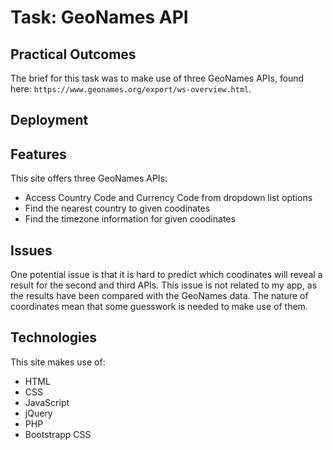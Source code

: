 # Task: GeoNames API

## Practical Outcomes
The brief for this task was to make use of three GeoNames APIs, found here: `https://www.geonames.org/export/ws-overview.html`. 

## Deployment

## Features
This site offers three GeoNames APIs:
- Access Country Code and Currency Code from dropdown list options
- Find the nearest country to given coodinates
- Find the timezone information for given coodinates

## Issues
One potential issue is that it is hard to predict which coodinates will reveal a result for the second and third APIs. This issue is not related to my app, as the results have been compared with the GeoNames data. The nature of coordinates mean that some guesswork is needed to make use of them. 

## Technologies
This site makes use of:
- HTML
- CSS
- JavaScript
- jQuery
- PHP
- Bootstrapp CSS